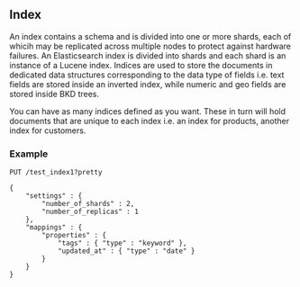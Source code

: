 ## Index

An index contains a schema and is divided into one or more shards, each of whicih may be replicated across multiple nodes to protect against hardware failures. An Elasticsearch index is divided into shards and each shard is an instance of a Lucene index. Indices are used to store the documents in dedicated data structures corresponding to the data type of fields i.e. text fields are stored inside an inverted index, while numeric and geo fields are stored inside BKD trees.

You can have as many indices defined as you want. These in turn will hold documents that are unique to each index i.e. an index for products, another index for customers.

### Example

```
PUT /test_index1?pretty

{
    "settings" : {
        "number_of_shards" : 2,
        "number_of_replicas" : 1
    },
    "mappings" : {
        "properties" : {
            "tags" : { "type" : "keyword" },
            "updated_at" : { "type" : "date" }
        }
    }
}
```

